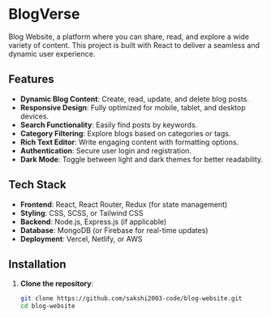 # BlogVerse  

Blog Website, a platform where you can share, read, and explore a wide variety of content. This project is built with React to deliver a seamless and dynamic user experience.

## Features  
- **Dynamic Blog Content**: Create, read, update, and delete blog posts.  
- **Responsive Design**: Fully optimized for mobile, tablet, and desktop devices.  
- **Search Functionality**: Easily find posts by keywords.  
- **Category Filtering**: Explore blogs based on categories or tags.  
- **Rich Text Editor**: Write engaging content with formatting options.  
- **Authentication**: Secure user login and registration.  
- **Dark Mode**: Toggle between light and dark themes for better readability.  

## Tech Stack  
- **Frontend**: React, React Router, Redux (for state management)  
- **Styling**: CSS, SCSS, or Tailwind CSS  
- **Backend**: Node.js, Express.js (if applicable)  
- **Database**: MongoDB (or Firebase for real-time updates)  
- **Deployment**: Vercel, Netlify, or AWS  

## Installation  

1. **Clone the repository**:  
   ```bash  
   git clone https://github.com/sakshi2003-code/blog-website.git  
   cd blog-website  


